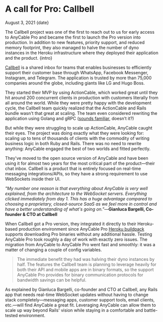 # A call for Pro: Callbell

August 3, 2021
{date}

The Callbell project was one of the first to reach out to us for early access to AnyCable Pro and became the first to launch the Pro version into production. In addition to new features, priority support, and reduced memory footprint, they also managed to halve the number of dyno instances in the Heroku infrastructure where they deployed their application and the product.
{intro}

<div class="divider"></div>

[Callbell][] is a shared inbox for teams that enables businesses to efficiently support their customer base through WhatsApp, Facebook Messenger, Instagram, and Telegram. The application is trusted by more than 75,000 companies around the globe, including giants like LG and Hugo Boss.

They started their MVP by using ActionCable, which worked great until they hit around 200 concurrent clients in production with customers literally from all around the world. While they were pretty happy with the development cycle, the Callbell team quickly realized that the ActionCable and Rails bundle wasn't that great at scaling. The team even considered rewriting the application using Golang and gRPC ([sounds familiar][anycable-post], doesn’t it?)

But while they were struggling to scale up ActionCable, AnyCable caught their eyes. The project was doing exactly what they were looking for: scaling up to tens of thousands of clients with the commodity of writing business logic in both Ruby and Rails. There was no need to rewrite anything: AnyCable engaged the best of two worlds and fitted perfectly.

They've moved to the open source version of AnyCable and have been using it for almost two years for the most critical part of the product—their chat inbox. Callbell is a product that is entirely focused on real-time messaging integrations/APIs, so they have a strong requirement to use WebSockets inside their UI.

_"My number one reason is that everything about AnyCable is very well explained, from the architecture to the WebSocket servers. Everything clicked immediately from day 1. This has a huge advantage compared to choosing a proprietary, closed-source SaaS as we feel more in control and have a better understanding of what's going on."_—**Gianluca Bargelli, Co-founder & CTO at Callbell**

When Callbell got a Pro version, they integrated it directly to their Heroku-based production environment since AnyCable Pro [Heroku buildpack][buildpack] supports downloading Pro binaries without any additional hassle. Testing AnyCable Pro took roughly a day of work with exactly zero issues. The migration from AnyCable to AnyCable Pro went fast and smoothly: it was a matter of changing a couple of config variables.

> The immediate benefit they had was halving their dyno instances by half. The features the Callbell team is planning to leverage heavily for both their API and mobile apps are in binary formats, so the support AnyCable Pro provides for binary communication protocols for bandwidth savings can be helpful.

As explained by Gianluca Bargelli, co-founder and CTO at Callbell, any Rails app that needs real-time WebSocket updates without having to change stack completely—messaging apps, customer support tools, email clients, etc.—will find AnyCable a great fit. Leveraging AnyCable can allow them to scale up way beyond Rails' vision while staying in a comfortable and battle-tested environment.

[Callbell]: https://www.callbell.eu/
[anycable-post]: https://evilmartians.com/chronicles/anycable-actioncable-on-steroids
[buildpack]: https://github.com/anycable/heroku-anycable-go
